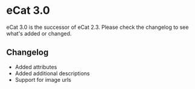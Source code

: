 # eCat 3.0

eCat 3.0 is the successor of eCat 2.3. Please check the changelog to see what's added or changed.

## Changelog

- Added attributes
- Added additional descriptions
- Support for image urls
